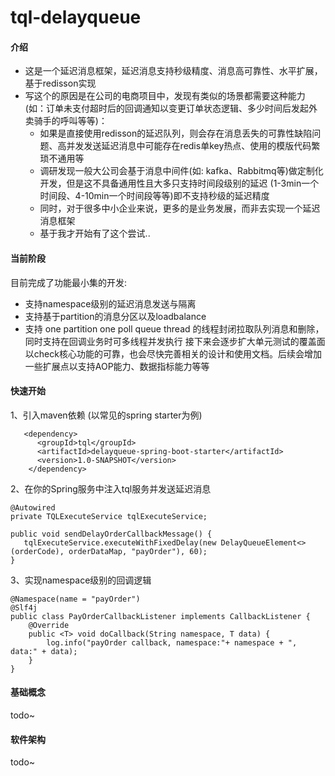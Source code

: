 # tql-delayqueue

#### 介绍
  - 这是一个延迟消息框架，延迟消息支持秒级精度、消息高可靠性、水平扩展，基于redisson实现
  - 写这个的原因是在公司的电商项目中，发现有类似的场景都需要这种能力(如：订单未支付超时后的回调通知以变更订单状态逻辑、多少时间后发起外卖骑手的呼叫等等)：
      - 如果是直接使用redisson的延迟队列，则会存在消息丢失的可靠性缺陷问题、高并发发送延迟消息中可能存在redis单key热点、使用的模版代码繁琐不通用等
      - 调研发现一般大公司会基于消息中间件(如: kafka、Rabbitmq等)做定制化开发，但是这不具备通用性且大多只支持时间段级别的延迟 (1-3min一个时间段、4-10min一个时间段等等)即不支持秒级的延迟精度
      - 同时，对于很多中小企业来说，更多的是业务发展，而非去实现一个延迟消息框架
      - 基于我才开始有了这个尝试..
        
#### 当前阶段 
  目前完成了功能最小集的开发:
  - 支持namespace级别的延迟消息发送与隔离
  - 支持基于partition的消息分区以及loadbalance
  - 支持 one partition one poll queue thread 的线程封闭拉取队列消息和删除，同时支持在回调业务时可多线程并发执行 
  接下来会逐步扩大单元测试的覆盖面以check核心功能的可靠，也会尽快完善相关的设计和使用文档。后续会增加一些扩展点以支持AOP能力、数据指标能力等等

#### 快速开始
1、引入maven依赖 (以常见的spring starter为例)

```
   <dependency>
      <groupId>tql</groupId>
      <artifactId>delayqueue-spring-boot-starter</artifactId>
      <version>1.0-SNAPSHOT</version>
    </dependency>
```

2、在你的Spring服务中注入tql服务并发送延迟消息

```
@Autowired
private TQLExecuteService tqlExecuteService;

public void sendDelayOrderCallbackMessage() {
   tqlExecuteService.executeWithFixedDelay(new DelayQueueElement<>(orderCode), orderDataMap, "payOrder"), 60);
}
```

3、实现namespace级别的回调逻辑

```
@Namespace(name = "payOrder")
@Slf4j
public class PayOrderCallbackListener implements CallbackListener {
    @Override
    public <T> void doCallback(String namespace, T data) {
        log.info("payOrder callback, namespace:"+ namespace + ", data:" + data);
    }
}
```

#### 基础概念

todo~


#### 软件架构

todo~

